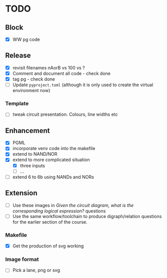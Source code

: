 # TODO

## Block

- [X] WW pg code

## Release

- [X] revisit filenames nAorB vs 100 vs ?
- [x] Comment and document all code - check done
- [x] tag pg - check done
- [ ] Update `pyproject.toml` (although it is only used to create the virtual environment now)

### Template

- [ ] tweak circuit presentation. Colours, line widths etc

## Enhancement

- [x] PGML
- [x] incorporate venv code into the makefile
- [x] extend to NAND/NOR
- [x] extend to more complicated situation
    * [x] three inputs
    * [ ] ...
- [ ] extend 6 to 6b using NANDs and NORs

## Extension

- [ ] Use these images in _Given the circuit diagram, what is the corresponding logical expression?_ questions
- [ ] Use the same workflow/toolchain to produce digraph/relation questions for the earlier section of the course.

### Makefile

- [x] Get the production of svg working

### Image format

- [ ] Pick a lane, png or svg